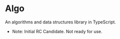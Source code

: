 # Algo

An algorithms and data structures library in TypeScript.

* Note: Initial RC Candidate. Not ready for use.

